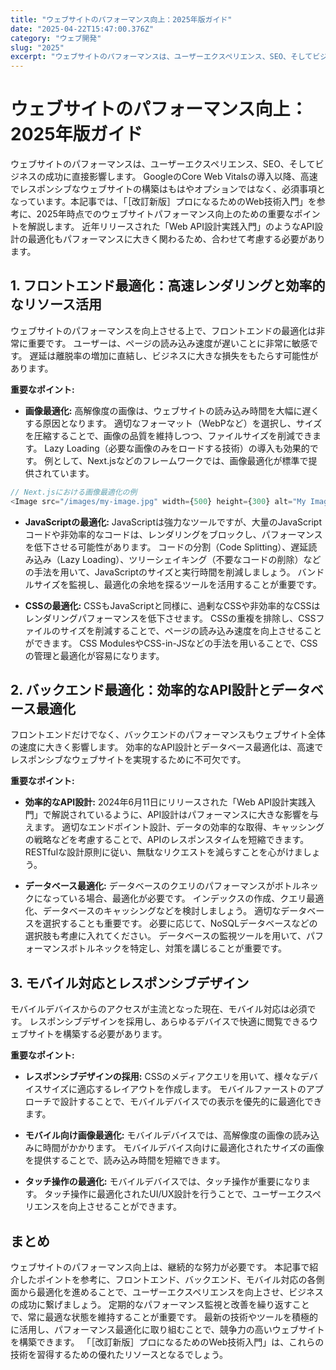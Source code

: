 ```yaml
---
title: "ウェブサイトのパフォーマンス向上：2025年版ガイド"
date: "2025-04-22T15:47:00.376Z"
category: "ウェブ開発"
slug: "2025"
excerpt: "ウェブサイトのパフォーマンスは、ユーザーエクスペリエンス、SEO、そしてビジネスの成功に直接影響します。  GoogleのCore Web Vitalsの導入以降、高速でレスポンシブなウェブサイトの構築はもはやオプションではなく、必須事項となっています。本記事では、「［改訂新版］プロになるためのWe..."
---
```


# ウェブサイトのパフォーマンス向上：2025年版ガイド

ウェブサイトのパフォーマンスは、ユーザーエクスペリエンス、SEO、そしてビジネスの成功に直接影響します。  GoogleのCore Web Vitalsの導入以降、高速でレスポンシブなウェブサイトの構築はもはやオプションではなく、必須事項となっています。本記事では、「［改訂新版］プロになるためのWeb技術入門」を参考に、2025年時点でのウェブサイトパフォーマンス向上のための重要なポイントを解説します。  近年リリースされた「Web API設計実践入門」のようなAPI設計の最適化もパフォーマンスに大きく関わるため、合わせて考慮する必要があります。


## 1. フロントエンド最適化：高速レンダリングと効率的なリソース活用

ウェブサイトのパフォーマンスを向上させる上で、フロントエンドの最適化は非常に重要です。  ユーザーは、ページの読み込み速度が遅いことに非常に敏感です。  遅延は離脱率の増加に直結し、ビジネスに大きな損失をもたらす可能性があります。

**重要なポイント:**

* **画像最適化:** 高解像度の画像は、ウェブサイトの読み込み時間を大幅に遅くする原因となります。  適切なフォーマット（WebPなど）を選択し、サイズを圧縮することで、画像の品質を維持しつつ、ファイルサイズを削減できます。  Lazy Loading（必要な画像のみをロードする技術）の導入も効果的です。  例として、Next.jsなどのフレームワークでは、画像最適化が標準で提供されています。

```javascript
// Next.jsにおける画像最適化の例
<Image src="/images/my-image.jpg" width={500} height={300} alt="My Image" />
```

* **JavaScriptの最適化:**  JavaScriptは強力なツールですが、大量のJavaScriptコードや非効率的なコードは、レンダリングをブロックし、パフォーマンスを低下させる可能性があります。  コードの分割（Code Splitting）、遅延読み込み（Lazy Loading）、ツリーシェイキング（不要なコードの削除）などの手法を用いて、JavaScriptのサイズと実行時間を削減しましょう。  バンドルサイズを監視し、最適化の余地を探るツールを活用することが重要です。

* **CSSの最適化:** CSSもJavaScriptと同様に、過剰なCSSや非効率的なCSSはレンダリングパフォーマンスを低下させます。  CSSの重複を排除し、CSSファイルのサイズを削減することで、ページの読み込み速度を向上させることができます。  CSS ModulesやCSS-in-JSなどの手法を用いることで、CSSの管理と最適化が容易になります。


## 2. バックエンド最適化：効率的なAPI設計とデータベース最適化

フロントエンドだけでなく、バックエンドのパフォーマンスもウェブサイト全体の速度に大きく影響します。  効率的なAPI設計とデータベース最適化は、高速でレスポンシブなウェブサイトを実現するために不可欠です。

**重要なポイント:**

* **効率的なAPI設計:**  2024年6月11日にリリースされた「Web API設計実践入門」で解説されているように、API設計はパフォーマンスに大きな影響を与えます。  適切なエンドポイント設計、データの効率的な取得、キャッシングの戦略などを考慮することで、APIのレスポンスタイムを短縮できます。  RESTfulな設計原則に従い、無駄なリクエストを減らすことを心がけましょう。

* **データベース最適化:**  データベースのクエリのパフォーマンスがボトルネックになっている場合、最適化が必要です。  インデックスの作成、クエリ最適化、データベースのキャッシングなどを検討しましょう。  適切なデータベースを選択することも重要です。  必要に応じて、NoSQLデータベースなどの選択肢も考慮に入れてください。  データベースの監視ツールを用いて、パフォーマンスボトルネックを特定し、対策を講じることが重要です。


## 3. モバイル対応とレスポンシブデザイン

モバイルデバイスからのアクセスが主流となった現在、モバイル対応は必須です。  レスポンシブデザインを採用し、あらゆるデバイスで快適に閲覧できるウェブサイトを構築する必要があります。

**重要なポイント:**

* **レスポンシブデザインの採用:**  CSSのメディアクエリを用いて、様々なデバイスサイズに適応するレイアウトを作成します。  モバイルファーストのアプローチで設計することで、モバイルデバイスでの表示を優先的に最適化できます。

* **モバイル向け画像最適化:**  モバイルデバイスでは、高解像度の画像の読み込みに時間がかかります。  モバイルデバイス向けに最適化されたサイズの画像を提供することで、読み込み時間を短縮できます。

* **タッチ操作の最適化:**  モバイルデバイスでは、タッチ操作が重要になります。  タッチ操作に最適化されたUI/UX設計を行うことで、ユーザーエクスペリエンスを向上させることができます。


## まとめ

ウェブサイトのパフォーマンス向上は、継続的な努力が必要です。  本記事で紹介したポイントを参考に、フロントエンド、バックエンド、モバイル対応の各側面から最適化を進めることで、ユーザーエクスペリエンスを向上させ、ビジネスの成功に繋げましょう。  定期的なパフォーマンス監視と改善を繰り返すことで、常に最適な状態を維持することが重要です。  最新の技術やツールを積極的に活用し、パフォーマンス最適化に取り組むことで、競争力の高いウェブサイトを構築できます。  「［改訂新版］プロになるためのWeb技術入門」は、これらの技術を習得するための優れたリソースとなるでしょう。
